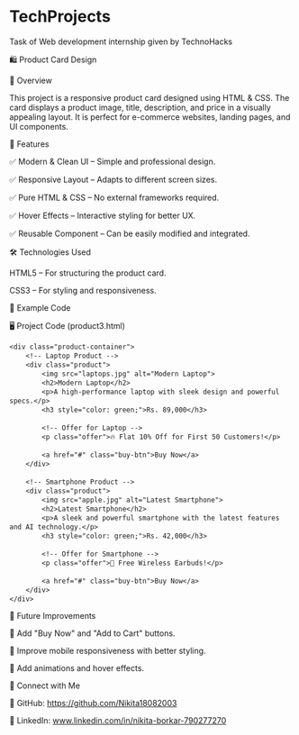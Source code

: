 # TechProjects
Task of Web development internship given by TechnoHacks

🛍️ Product Card Design

📌 Overview

This project is a responsive product card designed using HTML & CSS. The card displays a product image, title, description, and price in a visually appealing layout. It is perfect for e-commerce websites, landing pages, and UI components.

🚀 Features

✅ Modern & Clean UI – Simple and professional design.

✅ Responsive Layout – Adapts to different screen sizes.

✅ Pure HTML & CSS – No external frameworks required.

✅ Hover Effects – Interactive styling for better UX.

✅ Reusable Component – Can be easily modified and integrated.


🛠️ Technologies Used

HTML5 – For structuring the product card.

CSS3 – For styling and responsiveness.

📜 Example Code


🖥️ Project Code (product3.html)
<!DOCTYPE html>
<html lang="en">
<head>
    <meta charset="UTF-8">
    <meta name="viewport" content="width=device-width, initial-scale=1.0">
    <title>Product Page</title>
    <style>
        .product-container {
            display: flex;
            justify-content: center;
            gap: 40px;
            margin-top: 50px;
        }
        .product {
            text-align: center;
            border: 1px solid #ddd;
            padding: 20px;
            border-radius: 10px;
            width: 300px;
            box-shadow: 2px 2px 10px rgba(0, 0, 0, 0.1);
        }
        .product img {
            width: 100%;
            height: auto;
            border-radius: 10px;
        }
        .buy-btn {
            display: inline-block;
            margin-top: 10px;
            padding: 10px 15px;
            background-color: #007BFF;
            color: white;
            text-decoration: none;
            border-radius: 5px;
            font-weight: bold;
        }
        .buy-btn:hover {
            background-color: #0056b3;
        }
        .offer {
            color: red;
            font-weight: bold;
            margin-top: 10px;
        }
    </style>
</head>
<body>

    <div class="product-container">
        <!-- Laptop Product -->
        <div class="product">
            <img src="laptops.jpg" alt="Modern Laptop">
            <h2>Modern Laptop</h2>
            <p>A high-performance laptop with sleek design and powerful specs.</p>
            <h3 style="color: green;">Rs. 89,000</h3>
            
            <!-- Offer for Laptop -->
            <p class="offer">🔥 Flat 10% Off for First 50 Customers!</p>
            
            <a href="#" class="buy-btn">Buy Now</a>
        </div>

        <!-- Smartphone Product -->
        <div class="product">
            <img src="apple.jpg" alt="Latest Smartphone">
            <h2>Latest Smartphone</h2>
            <p>A sleek and powerful smartphone with the latest features and AI technology.</p>
            <h3 style="color: green;">Rs. 42,000</h3>
            
            <!-- Offer for Smartphone -->
            <p class="offer">🎁 Free Wireless Earbuds!</p>
            
            <a href="#" class="buy-btn">Buy Now</a>
        </div>
    </div>

</body>
</html>


🔧 Future Improvements

🔹 Add "Buy Now" and "Add to Cart" buttons.

🔹 Improve mobile responsiveness with better styling.

🔹 Add animations and hover effects.



📢 Connect with Me

🔗 GitHub: https://github.com/Nikita18082003

🔗 LinkedIn: www.linkedin.com/in/nikita-borkar-790277270

